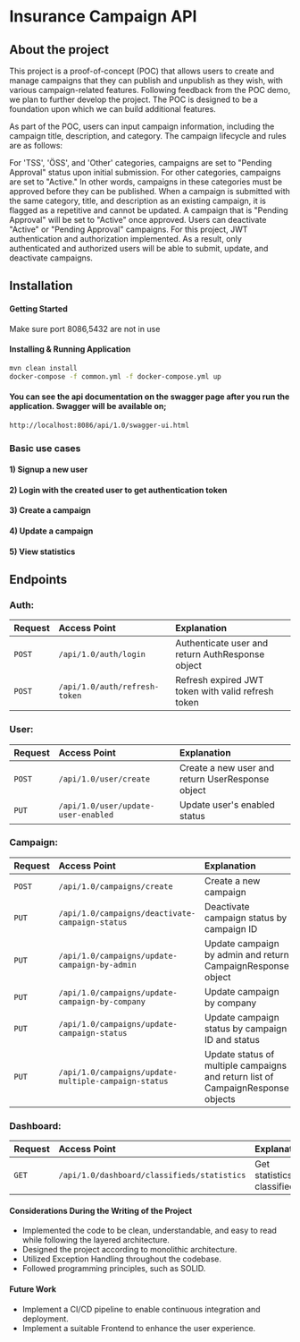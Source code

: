 # Insurance Campaign API

## About the project
This project is a proof-of-concept (POC) that allows users to create and manage campaigns that they can publish and unpublish as they wish, with various campaign-related features. Following feedback from the POC demo, we plan to further develop the project. The POC is designed to be a foundation upon which we can build additional features.

As part of the POC, users can input campaign information, including the campaign title, description, and category. The campaign lifecycle and rules are as follows:

For 'TSS', 'ÖSS', and 'Other' categories, campaigns are set to "Pending Approval" status upon initial submission. For other categories, campaigns are set to "Active." In other words, campaigns in these categories must be approved before they can be published.
When a campaign is submitted with the same category, title, and description as an existing campaign, it is flagged as a repetitive and cannot be updated.
A campaign that is "Pending Approval" will be set to "Active" once approved. 
Users can deactivate "Active" or "Pending Approval" campaigns.
For this project,  JWT authentication and authorization implemented. As a result, only authenticated and authorized users will be able to submit, update, and deactivate campaigns.







## Installation

#### Getting Started
Make sure port 8086,5432 are not in use
#### Installing & Running Application

```bash
mvn clean install
docker-compose -f common.yml -f docker-compose.yml up
```

#### You can see the api documentation on the swagger page after you run the application. Swagger will be available on;

```bash
http://localhost:8086/api/1.0/swagger-ui.html
```

### Basic use cases
#### 1) Signup a new user
#### 2) Login with the created user to get authentication token
#### 3) Create a campaign
#### 4) Update a campaign
#### 5) View statistics

## Endpoints
### Auth:

| Request | Access Point | Explanation                |
| :-------- | :------- | :------------------------- |
| `POST` | `/api/1.0/auth/login` | Authenticate user and return AuthResponse object |
| `POST` | `/api/1.0/auth/refresh-token` | Refresh expired JWT token with valid refresh token |

### User:

| Request | Access Point | Explanation                |
| :-------- | :------- | :------------------------- |
| `POST` | `/api/1.0/user/create` | Create a new user and return UserResponse object |
| `PUT` | `/api/1.0/user/update-user-enabled` | Update user's enabled status |


### Campaign:

| Request | Access Point | Explanation                |
| :-------- | :------- | :------------------------- |
| `POST` | `/api/1.0/campaigns/create` | Create a new campaign |
| `PUT` | `/api/1.0/campaigns/deactivate-campaign-status` | Deactivate campaign status by campaign ID |
| `PUT` | `/api/1.0/campaigns/update-campaign-by-admin` | Update campaign by admin and return CampaignResponse object |
| `PUT` | `/api/1.0/campaigns/update-campaign-by-company` | Update campaign by company |
| `PUT` | `/api/1.0/campaigns/update-campaign-status` | Update campaign status by campaign ID and status |
| `PUT` | `/api/1.0/campaigns/update-multiple-campaign-status` | Update status of multiple campaigns and return list of CampaignResponse objects |

### Dashboard:

| Request | Access Point | Explanation                |
| :-------- | :------- | :------------------------- |
| `GET` | `/api/1.0/dashboard/classifieds/statistics` | Get statistics of classifieds |




#### Considerations During the Writing of the Project

 - Implemented the code to be clean, understandable, and easy to read while following the layered architecture.
 - Designed the project according to monolithic architecture.
 - Utilized Exception Handling throughout the codebase.
 - Followed programming principles, such as SOLID.

#### Future Work
- Implement a CI/CD pipeline to enable continuous integration and deployment.
- Implement a suitable Frontend to enhance the user experience.


